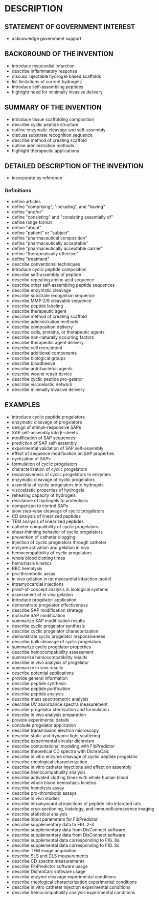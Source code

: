 # DESCRIPTION

## STATEMENT OF GOVERNMENT INTEREST

- acknowledge government support

## BACKGROUND OF THE INVENTION

- introduce myocardial infarction
- describe inflammatory response
- discuss injectable hydrogel-based scaffolds
- list limitations of current hydrogels
- introduce self-assembling peptides
- highlight need for minimally invasive delivery

## SUMMARY OF THE INVENTION

- introduce tissue scaffolding composition
- describe cyclic peptide structure
- outline enzymatic cleavage and self-assembly
- discuss substrate recognition sequence
- describe method of creating scaffold
- outline administration methods
- highlight therapeutic applications

## DETAILED DESCRIPTION OF THE INVENTION

- incorporate by reference

### Definitions

- define articles
- define "comprising", "including", and "having"
- define "and/or"
- define "consisting" and "consisting essentially of"
- define range format
- define "about"
- define "patient" or "subject"
- define "pharmaceutical composition"
- define "pharmaceutically acceptable"
- define "pharmaceutically acceptable carrier"
- define "therapeutically effective"
- define "treatment"
- describe conventional techniques
- introduce cyclic peptide composition
- describe self-assembly of peptide
- describe repeating amino acid sequence
- describe other self-assembling peptide sequences
- describe enzymatic cleavage
- describe substrate recognition sequence
- describe MMP-2/9 cleavable sequence
- describe peptide labeling
- describe therapeutic agent
- describe method of creating scaffold
- describe administration methods
- describe composition delivery
- describe cells, proteins, or therapeutic agents
- describe non-naturally occurring factors
- describe therapeutic agent delivery
- describe cell recruitment
- describe additional components
- describe biological groups
- describe bioadhesive
- describe anti-bacterial agents
- describe wound repair device
- describe cyclic peptide pro-gelator
- describe viscoelastic network
- describe minimally invasive delivery

## EXAMPLES

- introduce cyclic peptide progelators
- enzymatic cleavage of progelators
- design of stimuli-responsive SAPs
- SAP self-assembly into β-sheets
- modification of SAP sequences
- prediction of SAP self-assembly
- experimental validation of SAP self-assembly
- effect of sequence modification on SAP properties
- cyclization of SAPs
- formulation of cyclic progelators
- characterization of cyclic progelators
- responsiveness of cyclic progelators to enzymes
- enzymatic cleavage of cyclic progelators
- assembly of cyclic progelators into hydrogels
- viscoelastic properties of hydrogels
- rehealing capacity of hydrogels
- resistance of hydrogels to proteolysis
- comparison to control SAPs
- slow step-wise cleavage of cyclic progelators
- CD analysis of linearized peptides
- TEM analysis of linearized peptides
- catheter compatibility of cyclic progelators
- shear-thinning behavior of cyclic progelators
- prevention of catheter clogging
- injection of cyclic progelators through catheter
- enzyme activation and gelation in vivo
- hemocompatibility of cyclic progelators
- whole blood clotting times
- hemostasis kinetics
- RBC hemolysis
- pro-thrombotic assay
- in vivo gelation in rat myocardial infarction model
- intramyocardial injections
- proof-of-concept analysis in biological systems
- assessment of in vivo gelation
- introduce progelator application
- demonstrate progelator effectiveness
- describe SAP modification strategy
- motivate SAP modification
- summarize SAP modification results
- describe cyclic progelator synthesis
- describe cyclic progelator characterization
- demonstrate cyclic progelator responsiveness
- describe bulk cleavage of cyclic progelators
- summarize cyclic progelator properties
- describe hemocompatibility assessment
- summarize hemocompatibility results
- describe in vivo analysis of progelator
- summarize in vivo results
- describe potential applications
- provide general information
- describe peptide synthesis
- describe peptide purification
- describe peptide analysis
- describe mass spectrometric analysis
- describe UV absorbance spectra measurement
- describe progelator sterilization and formulation
- describe in vivo analysis preparation
- provide experimental details
- conclude progelator application
- describe transmission electron microscopy
- describe static and dynamic light scattering
- describe experimental circular dichroism
- describe computational modeling with FibPredictor
- describe theoretical CD spectra with DichroCalc
- describe in vitro enzyme cleavage of cyclic peptide progelator
- describe rheological characterization
- describe in vitro catheter injections and effect on assembly
- describe hemocompatibility analysis
- describe activated clotting times with whole human blood
- describe whole blood hemostasis kinetics
- describe hemolysis assay
- describe pro-thrombotic assays
- describe in vivo studies
- describe intramyocardial injections of peptide into infarcted rats
- describe cryo-sectioning, histology, and immunofluorescence imaging
- describe statistical analysis
- describe input parameters for FibPredictor
- describe supplementary data to FIG. 2-3
- describe supplementary data from DisConnect software
- describe supplementary data from DisConnect software
- describe supplemental data corresponding to FIG. 8a
- describe supplemental data corresponding to FIG. 8c
- describe TEM image acquisition
- describe SLS and DLS measurements
- describe CD spectra measurements
- describe FibPredictor software usage
- describe DichroCalc software usage
- describe enzyme cleavage experimental conditions
- describe rheological characterization experimental conditions
- describe in vitro catheter injection experimental conditions
- describe hemocompatibility analysis experimental conditions

